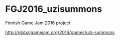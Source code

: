 # FGJ2016_uzisummons
Finnish Game Jam 2016 project

http://globalgamejam.org/2016/games/uzi-summons
